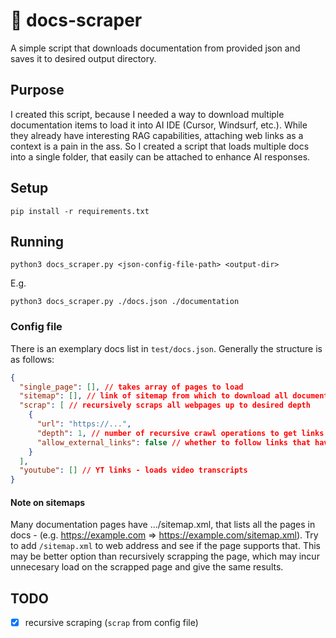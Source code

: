 # 📖 docs-scraper
A simple script that downloads documentation from provided json and saves it to desired output directory.

## Purpose
I created this script, because I needed a way to download multiple documentation items to load it into AI IDE (Cursor, Windsurf, etc.). While they already have interesting RAG capabilities, attaching web links as a context is a pain in the ass. So I created a script that loads multiple docs into a single folder, that easily can be attached to enhance AI responses.

## Setup
```shell
pip install -r requirements.txt
```

## Running
```shell
python3 docs_scraper.py <json-config-file-path> <output-dir>
```
E.g.
```shell
python3 docs_scraper.py ./docs.json ./documentation
```

### Config file
There is an exemplary docs list in `test/docs.json`. Generally the structure is as follows:
```json
{
  "single_page": [], // takes array of pages to load
  "sitemap": [], // link of sitemap from which to download all documentation
  "scrap": [ // recursively scraps all webpages up to desired depth
    {
      "url": "https://...",
      "depth": 1, // number of recursive crawl operations to get links
      "allow_external_links": false // whether to follow links that have different host than initial docs
    }
  ],
  "youtube": [] // YT links - loads video transcripts
}
```

#### Note on sitemaps
Many documentation pages have .../sitemap.xml, that lists all the pages in docs - (e.g. https://example.com => https://example.com/sitemap.xml). Try to add `/sitemap.xml` to web address and see if the page supports that. This may be better option than recursively scrapping the page, which may incur unnecesary load on the scrapped page and give the same results.


## TODO
- [x] recursive scraping (`scrap` from config file)